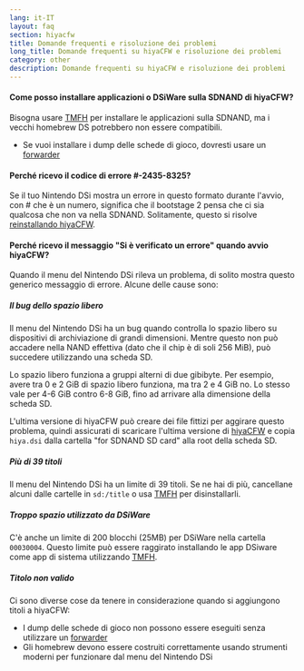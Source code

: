 ```yaml
---
lang: it-IT
layout: faq
section: hiyacfw
title: Domande frequenti e risoluzione dei problemi
long_title: Domande frequenti su hiyaCFW e risoluzione dei problemi
category: other
description: Domande frequenti su hiyaCFW e risoluzione dei problemi
---
```


#### Come posso installare applicazioni o DSiWare sulla SDNAND di hiyaCFW?
Bisogna usare [TMFH](https://github.com/JeffRuLz/TMFH/releases/latest) per installare le applicazioni sulla SDNAND, ma i vecchi homebrew DS potrebbero non essere compatibili.
- Se vuoi installare i dump delle schede di gioco, dovresti usare un [forwarder](../ds-index/forwarders)

#### Perché ricevo il codice di errore #-2435-8325?
Se il tuo Nintendo DSi mostra un errore in questo formato durante l'avvio, con # che è un numero, significa che il bootstage 2 pensa che ci sia qualcosa che non va nella SDNAND. Solitamente, questo si risolve [reinstallando hiyaCFW](installing).

#### Perché ricevo il messaggio "Si è verificato un errore" quando avvio hiyaCFW?
Quando il menu del Nintendo DSi rileva un problema, di solito mostra questo generico messaggio di errore. Alcune delle cause sono:

##### Il bug dello spazio libero
Il menu del Nintendo DSi ha un bug quando controlla lo spazio libero su dispositivi di archiviazione di grandi dimensioni. Mentre questo non può accadere nella NAND effettiva (dato che il chip è di soli 256 MiB), può succedere utilizzando una scheda SD.

Lo spazio libero funziona a gruppi alterni di due gibibyte. Per esempio, avere tra 0 e 2 GiB di spazio libero funziona, ma tra 2 e 4 GiB no. Lo stesso vale per 4-6 GiB contro 6-8 GiB, fino ad arrivare alla dimensione della scheda SD.

L'ultima versione di hiyaCFW può creare dei file fittizi per aggirare questo problema, quindi assicurati di scaricare l'ultima versione di [hiyaCFW](https://github.com/RocketRobz/hiyaCFW/releases/latest/download/hiyaCFW.7z) e copia `hiya.dsi` dalla cartella "for SDNAND SD card" alla root della scheda SD.

##### Più di 39 titoli
Il menu del Nintendo DSi ha un limite di 39 titoli. Se ne hai di più, cancellane alcuni dalle cartelle in `sd:/title` o usa [TMFH](https://github.com/JeffRuLz/TMFH/releases/latest) per disinstallarli.

##### Troppo spazio utilizzato da DSiWare
C'è anche un limite di 200 blocchi (25MB) per DSiWare nella cartella `00030004`. Questo limite può essere raggirato installando le app DSiware come app di sistema utilizzando [TMFH](https://github.com/JeffRuLz/TMFH/releases/latest).

##### Titolo non valido
Ci sono diverse cose da tenere in considerazione quando si aggiungono titoli a hiyaCFW:
- I dump delle schede di gioco non possono essere eseguiti senza utilizzare un [forwarder](../ds-index/forwarders)
- Gli homebrew devono essere costruiti correttamente usando strumenti moderni per funzionare dal menu del Nintendo DSi
